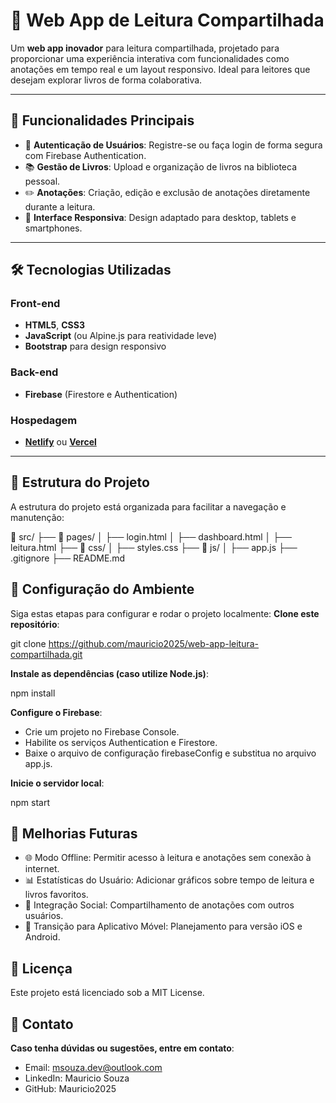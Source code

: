# 📖 Web App de Leitura Compartilhada

Um **web app inovador** para leitura compartilhada, projetado para proporcionar uma experiência interativa com funcionalidades como anotações em tempo real e um layout responsivo. Ideal para leitores que desejam explorar livros de forma colaborativa.

---

## 🌟 Funcionalidades Principais

- 🔐 **Autenticação de Usuários**: Registre-se ou faça login de forma segura com Firebase Authentication.
- 📚 **Gestão de Livros**: Upload e organização de livros na biblioteca pessoal.
- ✏️ **Anotações**: Criação, edição e exclusão de anotações diretamente durante a leitura.
- 📱 **Interface Responsiva**: Design adaptado para desktop, tablets e smartphones.

---

## 🛠️ Tecnologias Utilizadas

### Front-end
- **HTML5**, **CSS3**
- **JavaScript** (ou Alpine.js para reatividade leve)
- **Bootstrap** para design responsivo

### Back-end
- **Firebase** (Firestore e Authentication)

### Hospedagem
- [**Netlify**](https://netlify.com) ou [**Vercel**](https://vercel.com)

---

## 📂 Estrutura do Projeto

A estrutura do projeto está organizada para facilitar a navegação e manutenção:

📁 src/
├── 📁 pages/
│   ├── login.html
│   ├── dashboard.html
│   ├── leitura.html
├── 📁 css/
│   ├── styles.css
├── 📁 js/
│   ├── app.js
├── .gitignore
├── README.md


## 🚀 Configuração do Ambiente

Siga estas etapas para configurar e rodar o projeto localmente:
**Clone este repositório**:

git clone https://github.com/mauricio2025/web-app-leitura-compartilhada.git

**Instale as dependências (caso utilize Node.js)**:

npm install

**Configure o Firebase**:

- Crie um projeto no Firebase Console.
- Habilite os serviços Authentication e Firestore.
- Baixe o arquivo de configuração firebaseConfig e substitua no arquivo app.js.

**Inicie o servidor local**:

npm start


## 🎨 Melhorias Futuras

- 🌐 Modo Offline: Permitir acesso à leitura e anotações sem conexão à internet.
- 📊 Estatísticas do Usuário: Adicionar gráficos sobre tempo de leitura e livros favoritos.
- 🤝 Integração Social: Compartilhamento de anotações com outros usuários.
- 📱 Transição para Aplicativo Móvel: Planejamento para versão iOS e Android.

## 📝 Licença

Este projeto está licenciado sob a MIT License.

## 👥 Contato
**Caso tenha dúvidas ou sugestões, entre em contato**:

- Email: msouza.dev@outlook.com
- LinkedIn: Mauricio Souza
- GitHub: Mauricio2025
